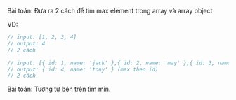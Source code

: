 Bài toán: Đưa ra 2 cách để tìm max element trong array và array object

VD:
```javascript
// input: [1, 2, 3, 4]
// output: 4
// 2 cách

// input: [{ id: 1, name: 'jack' },{ id: 2, name: 'may' },{ id: 3, name: 'shawn' },{ id: 4, name: 'tony' }]
// output: { id: 4, name: 'tony' } (max theo id)
// 2 cách

```

Bài toán: Tương tự bên trên tìm min.
